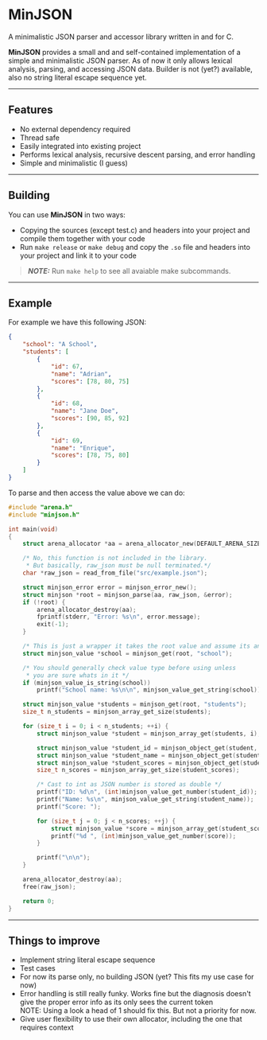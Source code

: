 # MinJSON
A minimalistic JSON parser and accessor library written in and for C.

**MinJSON** provides a small and and self-contained implementation of a simple and
minimalistic JSON parser. As of now it only allows lexical analysis, parsing, and
accessing JSON data. Builder is not (yet?) available, also no string literal escape
sequence yet.

---

## Features
- No external dependency required
- Thread safe
- Easily integrated into existing project
- Performs lexical analysis, recursive descent parsing, and error handling
- Simple and minimalistic (I guess)

---

## Building
You can use **MinJSON** in two ways:
- Copying the sources (except test.c) and headers into your project and compile them together with your code
- Run `make release` or `make debug` and copy the `.so` file and headers into your project and link it to your code
> **_NOTE:_** Run `make help` to see all avaiable make subcommands.

---

## Example
For example we have this following JSON:
```json
{
    "school": "A School",
    "students": [
        {
            "id": 67,
            "name": "Adrian",
            "scores": [78, 80, 75]
        },
        {
            "id": 68,
            "name": "Jane Doe",
            "scores": [90, 85, 92]
        },
        {
            "id": 69,
            "name": "Enrique",
            "scores": [78, 75, 80]
        }
    ]
}
```
To parse and then access the value above we can do:
```c
#include "arena.h"
#include "minjson.h"

int main(void)
{
    struct arena_allocator *aa = arena_allocator_new(DEFAULT_ARENA_SIZE);

    /* No, this function is not included in the library.
     * But basically, raw_json must be null terminated.*/
    char *raw_json = read_from_file("src/example.json");

    struct minjson_error error = minjson_error_new();
    struct minjson *root = minjson_parse(aa, raw_json, &error);
    if (!root) {
        arena_allocator_destroy(aa);
        fprintf(stderr, "Error: %s\n", error.message);
        exit(-1);
    }

    /* This is just a wrapper it takes the root value and assume its an object */
    struct minjson_value *school = minjson_get(root, "school");

    /* You should generally check value type before using unless
     * you are sure whats in it */
    if (minjson_value_is_string(school))
        printf("School name: %s\n\n", minjson_value_get_string(school));

    struct minjson_value *students = minjson_get(root, "students");
    size_t n_students = minjson_array_get_size(students);

    for (size_t i = 0; i < n_students; ++i) {
        struct minjson_value *student = minjson_array_get(students, i);

        struct minjson_value *student_id = minjson_object_get(student, "id");
        struct minjson_value *student_name = minjson_object_get(student, "name");
        struct minjson_value *student_scores = minjson_object_get(student, "scores");
        size_t n_scores = minjson_array_get_size(student_scores);

        /* Cast to int as JSON number is stored as double */
        printf("ID: %d\n", (int)minjson_value_get_number(student_id));
        printf("Name: %s\n", minjson_value_get_string(student_name));
        printf("Score: ");

        for (size_t j = 0; j < n_scores; ++j) {
            struct minjson_value *score = minjson_array_get(student_scores, j);
            printf("%d ", (int)minjson_value_get_number(score));
        }

        printf("\n\n");
    }

    arena_allocator_destroy(aa);
    free(raw_json);

    return 0;
}
```

---

## Things to improve
- Implement string literal escape sequence
- Test cases
- For now its parse only, no building JSON (yet? This fits my use case for now)
- Error handling is still really funky. Works fine but the diagnosis doesn't
  give the proper error info as its only sees the current token \
  NOTE: Using a look a head of 1 should fix this. But not a priority for now.
- Give user flexibility to use their own allocator, including the one that requires context
